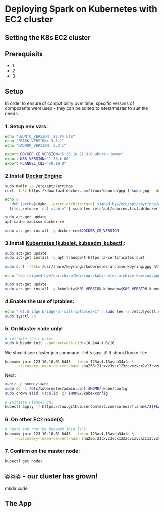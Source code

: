 # Deploying Spark on Kubernetes with EC2 cluster

## Setting the K8s EC2 cluster
## Prerequisits
- 1
- 2
- 3

## Setup
In order to ensure of compatibility over time, specific versons of components were used - they can be edited to latest/master to suit the needs.
### 1. Setup env vars:
```sh
echo "UBUNTU_VERSION: 22.04 LTS" 
echo "SPARK_VERSION: 3.1.2"
echo "HADOOP_VERSION: 3.3.1"

export DOCKER_CE_VERSION="5:20.10.17~3-0~ubuntu-jammy"
export K8S_VERSION="1.23.0-00"
export FLANNEL_CNI="v0.19.0"
```

### 2.Install [Docker Engine](https://docs.docker.com/engine/install/ubuntu/):
```sh
sudo mkdir -p /etc/apt/keyrings
curl -fsSL https://download.docker.com/linux/ubuntu/gpg | sudo gpg --dearmor -o /etc/apt/keyrings/docker.gpg

echo \
  "deb [arch=$(dpkg --print-architecture) signed-by=/etc/apt/keyrings/docker.gpg] https://download.docker.com/linux/ubuntu \
  $(lsb_release -cs) stable" | sudo tee /etc/apt/sources.list.d/docker.list > /dev/null

sudo apt-get update
apt-cache madison docker-ce

sudo apt-get install -y docker-ce=$DOCKER_CE_VERSION
```

### 3.Install [Kubernetes (kubelet, kubeadm, kubectl)](https://kubernetes.io/docs/setup/production-environment/tools/kubeadm/install-kubeadm/):
```sh
sudo apt-get update
sudo apt-get install -y apt-transport-https ca-certificates curl

sudo curl -fsSLo /usr/share/keyrings/kubernetes-archive-keyring.gpg https://packages.cloud.google.com/apt/doc/apt-key.gpg

echo "deb [signed-by=/usr/share/keyrings/kubernetes-archive-keyring.gpg] https://apt.kubernetes.io/ kubernetes-xenial main" | sudo tee /etc/apt/sources.list.d/kubernetes.list

sudo apt-get update
sudo apt-get install -y kubelet=$K8S_VERSION kubeadm=$K8S_VERSION kubectl=$K8S_VERSION
```


### 4.Enable the use of iptables:
```sh
echo "net.bridge.bridge-nf-call-iptables=1" | sudo tee -a /etc/sysctl.conf
sudo sysctl -p
```

### 5. On Master node only!
```sh
# initiate the cluster
sudo kubeadm init --pod-network-cidr=10.244.0.0/16
```
We should see cluster join command - let's save it! It should looke like:
```sh
kubeadm join 123.10.10.01:6443 --token 123asd.13asda34afa \
    --discovery-token-ca-cert-hash sha256:21cxvz3vcx123zcvxzvcx2z13cvzvc123123cv12zx3vc123vc12z3vc1zcv23
```
Next:
```sh
mkdir -p $HOME/.kube
sudo cp -i /etc/kubernetes/admin.conf $HOME/.kube/config
sudo chown $(id -u):$(id -g) $HOME/.kube/config

# Initiate Flannel CNI
kubectl apply -f https://raw.githubusercontent.com/coreos/flannel/${FLANNEL_CNI}/Documentation/kube-flannel.yml
```
### 6. On other EC2 node(s):
```sh
# Paste and run the kubeadm join link
kubeadm join 123.10.10.01:6443 --token 123asd.13asda34afa \
    --discovery-token-ca-cert-hash sha256:21cxvz3vcx123zcvxzvcx2z13cvzvc123123cv12zx3vc123vc12z3vc1zcv23
```
### 7. Confirm on the master node:
```sh
kubectl get nodes
```
## 💥💥💥 - our cluster has grown!

mkdir code

## The App
